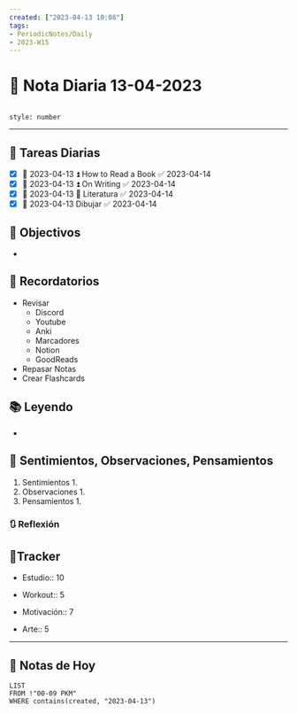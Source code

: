 ```yaml
---
created: ["2023-04-13 10:08"]
tags:
- PeriodicNotes/Daily
- 2023-W15
---
```


# 📅 Nota Diaria 13-04-2023
```toc

style: number

```

---
## 🔷 Tareas Diarias
- [x] 📅 2023-04-13 ⏫ How to Read a Book ✅ 2023-04-14
- [x] 📅 2023-04-13 ⏫ On Writing ✅ 2023-04-14
- [x] 📅 2023-04-13 🔽 Literatura ✅ 2023-04-14
- [x] 📅 2023-04-13 Dibujar ✅ 2023-04-14

## 🎯 Objectivos
- 
## 📕 Recordatorios
- Revisar
	- Discord
	- Youtube
	- Anki
	- Marcadores
	- Notion
	- GoodReads
- Repasar Notas
- Crear Flashcards

## 📚 Leyendo
- 
## 💬 Sentimientos, Observaciones, Pensamientos 
1. Sentimientos
	1. 
2. Observaciones
	1. 
3. Pensamientos
	1. 
### 🔃 Reflexión

## 🔷Tracker

- Estudio:: 10

- Workout:: 5

- Motivación:: 7

- Arte:: 5
---

## 📅 Notas de Hoy
```dataview
LIST 
FROM !"00-09 PKM" 
WHERE contains(created, "2023-04-13")
```